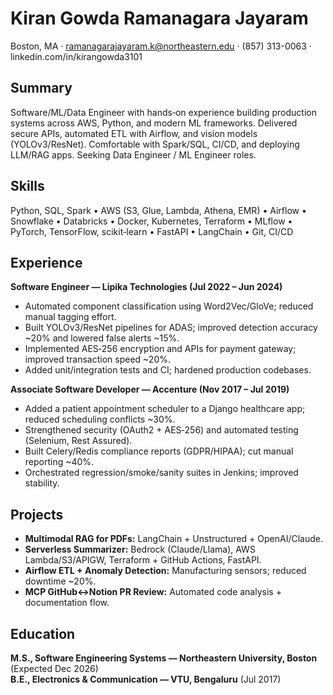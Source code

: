 # Kiran Gowda Ramanagara Jayaram
Boston, MA · ramanagarajayaram.k@northeastern.edu · (857) 313-0063 · linkedin.com/in/kirangowda3101

## Summary
Software/ML/Data Engineer with hands‑on experience building production systems across AWS, Python, and modern ML frameworks. Delivered secure APIs, automated ETL with Airflow, and vision models (YOLOv3/ResNet). Comfortable with Spark/SQL, CI/CD, and deploying LLM/RAG apps. Seeking Data Engineer / ML Engineer roles.

## Skills
Python, SQL, Spark • AWS (S3, Glue, Lambda, Athena, EMR) • Airflow • Snowflake • Databricks • Docker, Kubernetes, Terraform • MLflow • PyTorch, TensorFlow, scikit‑learn • FastAPI • LangChain • Git, CI/CD

## Experience
**Software Engineer — Lipika Technologies (Jul 2022 – Jun 2024)**
- Automated component classification using Word2Vec/GloVe; reduced manual tagging effort.
- Built YOLOv3/ResNet pipelines for ADAS; improved detection accuracy ~20% and lowered false alerts ~15%.
- Implemented AES‑256 encryption and APIs for payment gateway; improved transaction speed ~20%.
- Added unit/integration tests and CI; hardened production codebases.

**Associate Software Developer — Accenture (Nov 2017 – Jul 2019)**
- Added a patient appointment scheduler to a Django healthcare app; reduced scheduling conflicts ~30%.
- Strengthened security (OAuth2 + AES‑256) and automated testing (Selenium, Rest Assured).
- Built Celery/Redis compliance reports (GDPR/HIPAA); cut manual reporting ~40%.
- Orchestrated regression/smoke/sanity suites in Jenkins; improved stability.

## Projects
- **Multimodal RAG for PDFs:** LangChain + Unstructured + OpenAI/Claude.
- **Serverless Summarizer:** Bedrock (Claude/Llama), AWS Lambda/S3/APIGW, Terraform + GitHub Actions, FastAPI.
- **Airflow ETL + Anomaly Detection:** Manufacturing sensors; reduced downtime ~20%.
- **MCP GitHub↔Notion PR Review:** Automated code analysis + documentation flow.

## Education
**M.S., Software Engineering Systems — Northeastern University, Boston** (Expected Dec 2026)  
**B.E., Electronics & Communication — VTU, Bengaluru** (Jul 2017)
